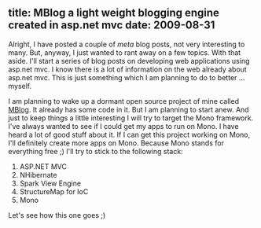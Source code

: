 title: MBlog a light weight blogging engine created in asp.net mvc
date: 2009-08-31
---

Alright, I have posted a couple of *meta* blog posts, not very interesting to many. But, anyway, I just wanted to rant away on a few topics.
With that aside. I'll start a series of blog posts on developing web applications using asp.net mvc. 
I know there is a lot of information on the web already about asp.net mvc. This is just something which I am planning to do to better ... myself.

I am planning to wake up a dormant open source project of mine called [MBlog][1]. It already has some code in it. 
But I am planning to start anew. And just to keep things a little interesting I will try to target the Mono framework. 
I've always wanted to see if I could get my apps to run on Mono. I have heard a lot of good stuff about it. 
If I can get this project working on Mono, I'll definitely create more apps on Mono. Because Mono stands for everything free ;)
I'll try to stick to the following stack:

 1. ASP.NET MVC
 2. NHibernate
 3. Spark View Engine
 4. StructureMap for IoC
 5. Mono

Let's see how this one goes ;)


  [1]: http://github.com/minhajuddin/mblog/tree/master
